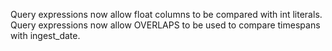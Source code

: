 Query expressions now allow float columns to be compared with int literals.
Query expressions now allow OVERLAPS to be used to compare timespans with ingest_date.

